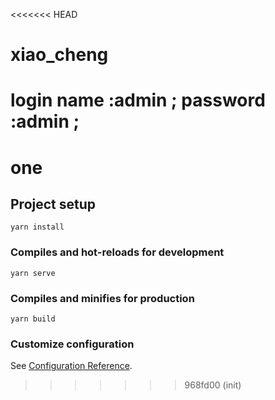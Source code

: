 <<<<<<< HEAD
# xiao_cheng
login name :admin ;
password :admin ;
=======
# one

## Project setup
```
yarn install
```

### Compiles and hot-reloads for development
```
yarn serve
```

### Compiles and minifies for production
```
yarn build
```

### Customize configuration
See [Configuration Reference](https://cli.vuejs.org/config/).
>>>>>>> 968fd00 (init)
